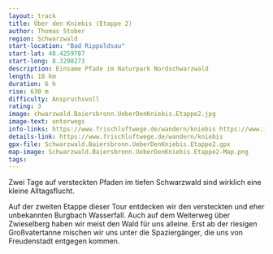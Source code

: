 ```yaml
---
layout: track
title: Über den Kniebis (Etappe 2)
author: Thomas Stober
region: Schwarzwald
start-location: "Bad Rippoldsau"
start-lat: 48.4259787
start-long: 8.3298273
description: Einsame Pfade im Naturpark Nordschwarzwald
length: 18 km
duration: 6 h
rise: 630 m
difficulty: Anspruchsvoll
rating: 3
image: chwarzwald.Baiersbronn.UeberDenKniebis.Etappe2.jpg
image-text: unterwegs
info-links: https://www.frischluftwege.de/wandern/kniebis https://www.inslichtruecken.de
details-link: https://www.frischluftwege.de/wandern/kniebis 
gpx-file: Schwarzwald.Baiersbronn.UeberDenKniebis.Etappe2.gpx
map-image: Schwarzwald.Baiersbronn.UeberDenKniebis.Etappe2-Map.png
tags: 
---
```




Zwei Tage auf versteckten Pfaden im tiefen Schwarzwald sind wirklich eine kleine Alltagsflucht. 

Auf der zweiten Etappe dieser Tour entdecken wir den versteckten und eher unbekannten Burgbach Wasserfall. Auch auf dem Weiterweg über Zwieselberg haben wir meist den Wald für uns alleine.  Erst ab der riesigen Großvatertanne mischen wir uns unter die Spaziergänger, die uns von Freudenstadt entgegen
kommen.



